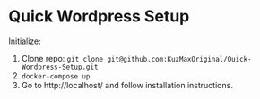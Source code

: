 # Quick Wordpress Setup

Initialize:

1. Clone repo: `git clone git@github.com:KuzMaxOriginal/Quick-Wordpress-Setup.git`
2. `docker-compose up`
3. Go to http://localhost/ and follow installation instructions.
